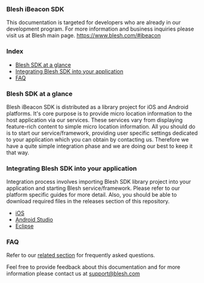 ### Blesh iBeacon SDK

This documentation is targeted for developers who are already in our development program. For more information and business inquiries please visit us at Blesh main page. https://www.blesh.com/#ibeacon

### Index
* [Blesh SDK at a glance](#blesh-sdk-at-a-glance)
* [Integrating Blesh SDK into your application](#integrating-blesh-sdk-into-your-application)
* [FAQ](#faq)

### Blesh SDK at a glance

Blesh iBeacon SDK is distributed as a library project for iOS and Android platforms. It's core purpose is to provide micro location information to the host application via our services. These services vary from displaying feature-rich content to simple micro location information. All you should do is to start our service/framework, providing user specific settings dedicated to your application which you can obtain by contacting us. Therefore we have a quite simple integration phase and we are doing our best to keep it that way.

### Integrating Blesh SDK into your application

Integration process involves importing Blesh SDK library project into your application and starting Blesh service/framework. Please refer to our platform specific guides for more detail. Also, you should be able to download required files in the releases section of this repository.

* [iOS](https://github.com/bleshcom/sdk/wiki/iOS-integration)
* [Android Studio](https://github.com/bleshcom/sdk/wiki/Android-SDK-Integration-for-Android-Studio)
* [Eclipse](https://github.com/bleshcom/sdk/wiki/Android-SDK-Integration-for-Eclipse)

### FAQ

Refer to our [related section](https://github.com/bleshcom/sdk/wiki/Blesh-SDK-FAQ) for frequently asked questions.

Feel free to provide feedback about this documentation and for more information please contact us at support@blesh.com
